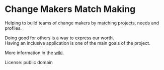 # Change Makers Match Making
Helping to build teams of change makers by matching projects, needs and profiles.

Doing good for others is a way to express our worth.<br>
Having an inclusive application is one of the main goals of the project.

More information in the [wiki](https://github.com/jlmacle/ChangeMakersMatchMaking/wiki).

License: public domain
